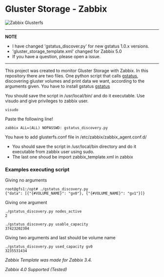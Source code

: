 # Gluster Storage - Zabbix
![Zabbix Glusterfs](https://i.imgur.com/K7OP7uM.png)

---
**NOTE**

* I have changed 'gstatus_discover.py' for new gstatus 1.0.x versions.
* 'gluster_storage_template.xml' changed for Zabbix 5.0
* If you have a question, please open a issue.

---
This project was created to monitor Gluster Storage with Zabbix.
In this repository there are two files.
One python script that calls [gstatus](https://github.com/gluster/gstatus), discovering gluster volumes and print data we want, according to the arguments given.
You have to install gstatus [gstatus](https://github.com/gluster/gstatus)

You should save the script in /usr/local/bin/ and do it executable. Use visudo and give privileges to zabbix user.
```
visudo
```
Paste the following line!
```
zabbix ALL=(ALL) NOPASSWD: gstatus_discovery.py
```
You have to add glusterfs.conf file in /etc/zabbix/zabbix_agent.conf.d/

* You should save the script in /usr/local/bin directory and do it executable from zabbix user using sudo.
* The last one shoud be import zabbix_template.xml in zabbix

### Examples executing script
Giving no arguments
```
root@gfs1:/opt# ./gstatus_discovery.py
{"data": [{"{#VOLUME_NAME}": "gv0"}, {"{#VOLUME_NAME}": "gv1"}]}
```

Giving one argument
```
./gstatus_discovery.py nodes_active
2
```
```
./gstatus_discovery.py usable_capacity
37423202304
```

Giving two arguments and last should be volume name
```
./gstatus_discovery.py used_capacity gv0
3235531434
```
*Zabbix Template was made for Zabbix 3.4.*

*Zabbix 4.0 Supported (Tested)*
